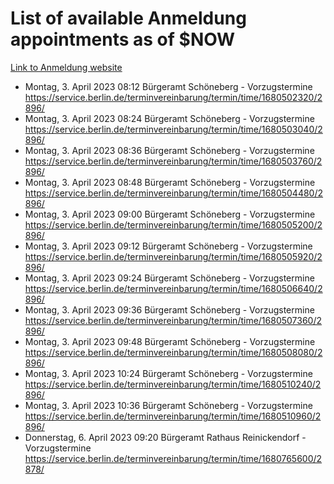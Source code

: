 # List of available Anmeldung appointments as of $NOW
[Link to Anmeldung website](https://service.berlin.de/terminvereinbarung/termin/tag.php?termin=1&anliegen[]=120686&dienstleisterlist=122210,122217,327316,122219,327312,122227,327314,122231,327346,122243,327348,122254,122252,329742,122260,329745,122262,329748,122271,327278,122273,327274,122277,327276,330436,122280,327294,122282,327290,122284,327292,122291,327270,122285,327266,122286,327264,122296,327268,150230,329760,122297,327286,122294,327284,122312,329763,122314,329775,122304,327330,122311,327334,122309,327332,317869,122281,327352,122279,329772,122283,122276,327324,122274,327326,122267,329766,122246,327318,122251,327320,122257,327322,122208,327298,122226,327300&herkunft=http%3A%2F%2Fservice.berlin.de%2Fdienstleistung%2F120686%2F)
- Montag, 3. April 2023 08:12 Bürgeramt Schöneberg - Vorzugstermine https://service.berlin.de/terminvereinbarung/termin/time/1680502320/2896/
- Montag, 3. April 2023 08:24 Bürgeramt Schöneberg - Vorzugstermine https://service.berlin.de/terminvereinbarung/termin/time/1680503040/2896/
- Montag, 3. April 2023 08:36 Bürgeramt Schöneberg - Vorzugstermine https://service.berlin.de/terminvereinbarung/termin/time/1680503760/2896/
- Montag, 3. April 2023 08:48 Bürgeramt Schöneberg - Vorzugstermine https://service.berlin.de/terminvereinbarung/termin/time/1680504480/2896/
- Montag, 3. April 2023 09:00 Bürgeramt Schöneberg - Vorzugstermine https://service.berlin.de/terminvereinbarung/termin/time/1680505200/2896/
- Montag, 3. April 2023 09:12 Bürgeramt Schöneberg - Vorzugstermine https://service.berlin.de/terminvereinbarung/termin/time/1680505920/2896/
- Montag, 3. April 2023 09:24 Bürgeramt Schöneberg - Vorzugstermine https://service.berlin.de/terminvereinbarung/termin/time/1680506640/2896/
- Montag, 3. April 2023 09:36 Bürgeramt Schöneberg - Vorzugstermine https://service.berlin.de/terminvereinbarung/termin/time/1680507360/2896/
- Montag, 3. April 2023 09:48 Bürgeramt Schöneberg - Vorzugstermine https://service.berlin.de/terminvereinbarung/termin/time/1680508080/2896/
- Montag, 3. April 2023 10:24 Bürgeramt Schöneberg - Vorzugstermine https://service.berlin.de/terminvereinbarung/termin/time/1680510240/2896/
- Montag, 3. April 2023 10:36 Bürgeramt Schöneberg - Vorzugstermine https://service.berlin.de/terminvereinbarung/termin/time/1680510960/2896/
- Donnerstag, 6. April 2023 09:20 Bürgeramt Rathaus Reinickendorf - Vorzugstermine https://service.berlin.de/terminvereinbarung/termin/time/1680765600/2878/
